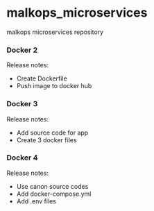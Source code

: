 # malkops_microservices
malkops microservices repository

### Docker 2

Release notes:
- Create Dockerfile
- Push image to docker hub

### Docker 3

Release notes:
- Add source code for app
- Create 3 docker files

### Docker 4

Release notes:
- Use canon source codes
- Add docker-compose.yml
- Add .env files
